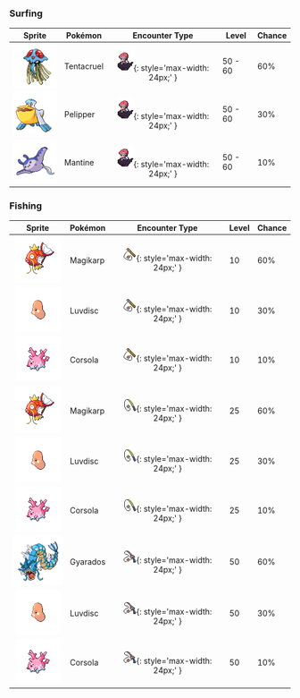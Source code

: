 ### Surfing

| Sprite | Pokémon | Encounter Type | Level | Chance |
|:------:|---------|:--------------:|-------|--------|
| ![Tentacruel](../../assets/sprites/tentacruel/front.gif) | Tentacruel | ![Surf](../../assets/encounter_types/surf.png "Surf"){: style='max-width: 24px;' } | 50 - 60 | 60% |
| ![Pelipper](../../assets/sprites/pelipper/front.gif) | Pelipper | ![Surf](../../assets/encounter_types/surf.png "Surf"){: style='max-width: 24px;' } | 50 - 60 | 30% |
| ![Mantine](../../assets/sprites/mantine/front.gif) | Mantine | ![Surf](../../assets/encounter_types/surf.png "Surf"){: style='max-width: 24px;' } | 50 - 60 | 10% |

### Fishing

| Sprite | Pokémon | Encounter Type | Level | Chance |
|:------:|---------|:--------------:|-------|--------|
| ![Magikarp](../../assets/sprites/magikarp/front.gif) | Magikarp | ![Old Rod](../../assets/encounter_types/old_rod.png "Old Rod"){: style='max-width: 24px;' } | 10 | 60% |
| ![Luvdisc](../../assets/sprites/luvdisc/front.gif) | Luvdisc | ![Old Rod](../../assets/encounter_types/old_rod.png "Old Rod"){: style='max-width: 24px;' } | 10 | 30% |
| ![Corsola](../../assets/sprites/corsola/front.gif) | Corsola | ![Old Rod](../../assets/encounter_types/old_rod.png "Old Rod"){: style='max-width: 24px;' } | 10 | 10% |
| ![Magikarp](../../assets/sprites/magikarp/front.gif) | Magikarp | ![Good Rod](../../assets/encounter_types/good_rod.png "Good Rod"){: style='max-width: 24px;' } | 25 | 60% |
| ![Luvdisc](../../assets/sprites/luvdisc/front.gif) | Luvdisc | ![Good Rod](../../assets/encounter_types/good_rod.png "Good Rod"){: style='max-width: 24px;' } | 25 | 30% |
| ![Corsola](../../assets/sprites/corsola/front.gif) | Corsola | ![Good Rod](../../assets/encounter_types/good_rod.png "Good Rod"){: style='max-width: 24px;' } | 25 | 10% |
| ![Gyarados](../../assets/sprites/gyarados/front.gif) | Gyarados | ![Super Rod](../../assets/encounter_types/super_rod.png "Super Rod"){: style='max-width: 24px;' } | 50 | 60% |
| ![Luvdisc](../../assets/sprites/luvdisc/front.gif) | Luvdisc | ![Super Rod](../../assets/encounter_types/super_rod.png "Super Rod"){: style='max-width: 24px;' } | 50 | 30% |
| ![Corsola](../../assets/sprites/corsola/front.gif) | Corsola | ![Super Rod](../../assets/encounter_types/super_rod.png "Super Rod"){: style='max-width: 24px;' } | 50 | 10% |

